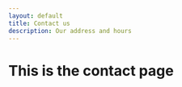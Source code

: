 ```yaml
---
layout: default
title: Contact us
description: Our address and hours
---
```


<h1>This is the contact page</h1>